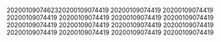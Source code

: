 2020010907462320200109074419
20200109074419
20200109074419
20200109074419
20200109074419
20200109074419
20200109074419
20200109074419
20200109074419
20200109074419
20200109074419
20200109074419
20200109074419
20200109074419
20200109074419

